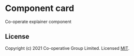 # Component card
Co-operate explainer component


## License
Copyright (c) 2021 Co-operative Group Limited.
Licensed [MIT](https://github.com/coopdigital/coop-frontend/blob/master/LICENSE).

 